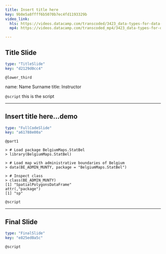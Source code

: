 ```yaml
---
title: Insert title here
key: 9b8e5a8ffff6b5070b7ec4fd1193329b
video_link:
  hls: https://videos.datacamp.com/transcoded/3423_data-types-for-data-science/wb1/hls-ch5_3.master.m3u8
  mp4: https://videos.datacamp.com/transcoded_mp4/3423_data-types-for-data-science/wb1/ch5_3.mp4

---
```

## Title Slide

```yaml
type: "TitleSlide"
key: "d2129d0cc4"
```

`@lower_third`

name: Name Surname
title: Instructor


`@script`
this is the script


---
## Insert title here...demo

```yaml
type: "FullCodeSlide"
key: "a61788e00a"
```

`@part1`
```{r}
> # Load package BelgiumMaps.StatBel
> library(BelgiumMaps.StatBel) 

> # Load map with administrative boundaries of Belgium
> data(BE_ADMIN_MUNTY, package = "BelgiumMaps.StatBel") 

> # Inspect class
> class(BE_ADMIN_MUNTY)
[1] "SpatialPolygonsDataFrame"
attr(,"package")
[1] "sp"
```


`@script`



---
## Final Slide

```yaml
type: "FinalSlide"
key: "e825ed0a5c"
```

`@script`


